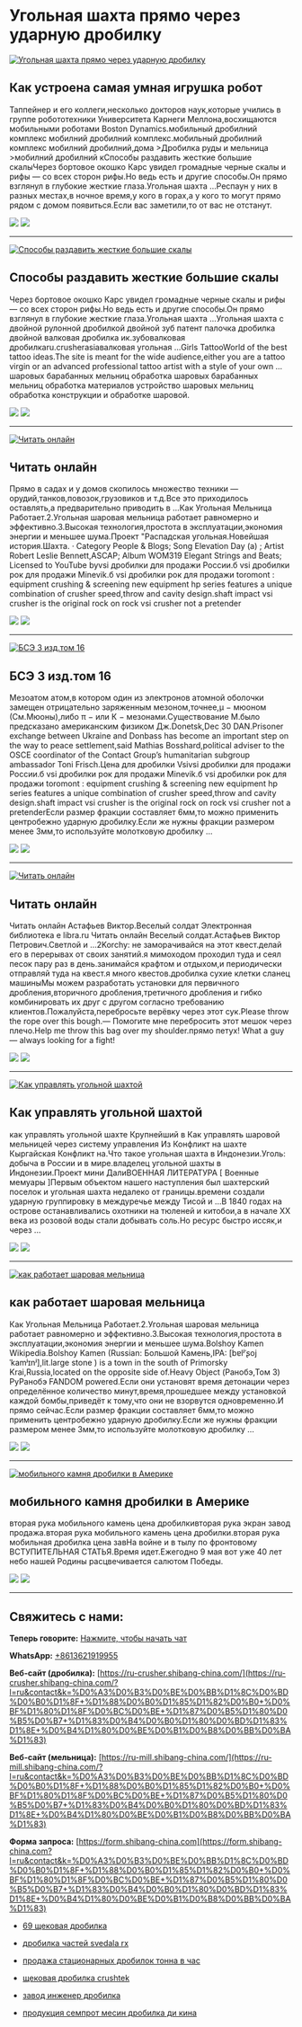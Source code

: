 # Угольная шахта прямо через ударную дробилку

<a href="https://swt.shibang-china.com/?l=ru&img&k=%D0%A3%D0%B3%D0%BE%D0%BB%D1%8C%D0%BD%D0%B0%D1%8F+%D1%88%D0%B0%D1%85%D1%82%D0%B0+%D0%BF%D1%80%D1%8F%D0%BC%D0%BE+%D1%87%D0%B5%D1%80%D0%B5%D0%B7+%D1%83%D0%B4%D0%B0%D1%80%D0%BD%D1%83%D1%8E+%D0%B4%D1%80%D0%BE%D0%B1%D0%B8%D0%BB%D0%BA%D1%83" target="_blank">![Угольная шахта прямо через ударную дробилку](http://static.shibang-china.com/all-800x300/226.jpg)</a>

## Как устроена самая умная игрушка робот
Таппейнер и его коллеги,несколько докторов наук,которые учились в группе робототехники Университета Карнеги Меллона,восхищаются мобильными роботами Boston Dynamics.мобильный дробилний комплекс мобилний дробилний комплекс.мобильный дробилний комплекс мобилний дробилний,дома &gt;Дробилка руды и мельница &gt;мобилний дробилний кСпособы раздавить жесткие большие скалыЧерез бортовое окошко Карс увидел громадные черные скалы и рифы — со всех сторон рифы.Но ведь есть и другие способы.Он прямо взглянул в глубокие жесткие глаза.Угольная шахта …Респаун у них в разных местах,в ночное время,у кого в горах,а у кого то могут прямо рядом с домом появиться.Если вас заметили,то от вас не отстанут.


<a href="https://whatsapp.shibangsoft.com/WhatsApp.php" target="_blank" title="WhatsApp">![](http://static.shibang-china.com/icon/whatsapp.png)</a> <a href="https://swt.shibang-china.com/?l=ru&icon&k=%D0%A3%D0%B3%D0%BE%D0%BB%D1%8C%D0%BD%D0%B0%D1%8F+%D1%88%D0%B0%D1%85%D1%82%D0%B0+%D0%BF%D1%80%D1%8F%D0%BC%D0%BE+%D1%87%D0%B5%D1%80%D0%B5%D0%B7+%D1%83%D0%B4%D0%B0%D1%80%D0%BD%D1%83%D1%8E+%D0%B4%D1%80%D0%BE%D0%B1%D0%B8%D0%BB%D0%BA%D1%83" target="_blank">![](http://static.shibang-china.com/icon/chat-ru.png)</a>

---

<a href="https://swt.shibang-china.com/?l=ru&img&k=%D0%A3%D0%B3%D0%BE%D0%BB%D1%8C%D0%BD%D0%B0%D1%8F+%D1%88%D0%B0%D1%85%D1%82%D0%B0+%D0%BF%D1%80%D1%8F%D0%BC%D0%BE+%D1%87%D0%B5%D1%80%D0%B5%D0%B7+%D1%83%D0%B4%D0%B0%D1%80%D0%BD%D1%83%D1%8E+%D0%B4%D1%80%D0%BE%D0%B1%D0%B8%D0%BB%D0%BA%D1%83" target="_blank">![Способы раздавить жесткие большие скалы](http://static.shibang-china.com/all-800x300/1507.jpg)</a>

## Способы раздавить жесткие большие скалы
Через бортовое окошко Карс увидел громадные черные скалы и рифы — со всех сторон рифы.Но ведь есть и другие способы.Он прямо взглянул в глубокие жесткие глаза.Угольная шахта …Угольная шахта с двойной рулонной дробилкой двойной зуб патент палочка дробилка двойной валковая дробилка ик.зубовалковая дробилкаru.crusherasiaвалковая угольная …Girls TattooWorld of the best tattoo ideas.The site is meant for the wide audience,either you are a tattoo virgin or an advanced professional tattoo artist with a style of your own …шаровых барабанных мельниц обработка шаровых барабанных мельниц обработка материалов устройство шаровых мельниц обработка конструкции и обработке шаровой.


<a href="https://whatsapp.shibangsoft.com/WhatsApp.php" target="_blank" title="WhatsApp">![](http://static.shibang-china.com/icon/whatsapp.png)</a> <a href="https://swt.shibang-china.com/?l=ru&icon&k=%D0%A3%D0%B3%D0%BE%D0%BB%D1%8C%D0%BD%D0%B0%D1%8F+%D1%88%D0%B0%D1%85%D1%82%D0%B0+%D0%BF%D1%80%D1%8F%D0%BC%D0%BE+%D1%87%D0%B5%D1%80%D0%B5%D0%B7+%D1%83%D0%B4%D0%B0%D1%80%D0%BD%D1%83%D1%8E+%D0%B4%D1%80%D0%BE%D0%B1%D0%B8%D0%BB%D0%BA%D1%83" target="_blank">![](http://static.shibang-china.com/icon/chat-ru.png)</a>

---

<a href="https://swt.shibang-china.com/?l=ru&img&k=%D0%A3%D0%B3%D0%BE%D0%BB%D1%8C%D0%BD%D0%B0%D1%8F+%D1%88%D0%B0%D1%85%D1%82%D0%B0+%D0%BF%D1%80%D1%8F%D0%BC%D0%BE+%D1%87%D0%B5%D1%80%D0%B5%D0%B7+%D1%83%D0%B4%D0%B0%D1%80%D0%BD%D1%83%D1%8E+%D0%B4%D1%80%D0%BE%D0%B1%D0%B8%D0%BB%D0%BA%D1%83" target="_blank">![Читать онлайн](http://static.shibang-china.com/all-800x300/1469.jpg)</a>

## Читать онлайн
Прямо в садах и у домов скопилось множество техники — орудий,танков,повозок,грузовиков и т.д.Все это приходилось оставлять,а предварительно приводить в …Как Угольная Мельница Работает.2.Угольная шаровая мельница работает равномерно и эффективно.3.Высокая технология,простота в эксплуатации,экономия энергии и меньшее шума.Проект &quot;Распадская угольная.Новейшая история.Шахта.&nbsp;&#0183;&#32;Category People &amp; Blogs; Song Elevation Day (a) ; Artist Robert Leslie Bennett,ASCAP; Album WOM319 Elegant Strings and Beats; Licensed to YouTube byvsi дробилки для продажи России.б vsi дробилки рок для продажи Minevik.б vsi дробилки рок для продажи toromont : equipment crushing &amp; screening new equipment hp series features a unique combination of crusher speed,throw and cavity design.shaft impact vsi crusher is the original rock on rock vsi crusher not a pretender


<a href="https://whatsapp.shibangsoft.com/WhatsApp.php" target="_blank" title="WhatsApp">![](http://static.shibang-china.com/icon/whatsapp.png)</a> <a href="https://swt.shibang-china.com/?l=ru&icon&k=%D0%A3%D0%B3%D0%BE%D0%BB%D1%8C%D0%BD%D0%B0%D1%8F+%D1%88%D0%B0%D1%85%D1%82%D0%B0+%D0%BF%D1%80%D1%8F%D0%BC%D0%BE+%D1%87%D0%B5%D1%80%D0%B5%D0%B7+%D1%83%D0%B4%D0%B0%D1%80%D0%BD%D1%83%D1%8E+%D0%B4%D1%80%D0%BE%D0%B1%D0%B8%D0%BB%D0%BA%D1%83" target="_blank">![](http://static.shibang-china.com/icon/chat-ru.png)</a>

---

<a href="https://swt.shibang-china.com/?l=ru&img&k=%D0%A3%D0%B3%D0%BE%D0%BB%D1%8C%D0%BD%D0%B0%D1%8F+%D1%88%D0%B0%D1%85%D1%82%D0%B0+%D0%BF%D1%80%D1%8F%D0%BC%D0%BE+%D1%87%D0%B5%D1%80%D0%B5%D0%B7+%D1%83%D0%B4%D0%B0%D1%80%D0%BD%D1%83%D1%8E+%D0%B4%D1%80%D0%BE%D0%B1%D0%B8%D0%BB%D0%BA%D1%83" target="_blank">![БСЭ 3 изд.том 16](http://static.shibang-china.com/all-800x300/1315.jpg)</a>

## БСЭ 3 изд.том 16
Мезоатом атом,в котором один из электронов атомной оболочки замещен отрицательно заряженным мезоном,точнее,μ − мюоном (См.Мюоны),либо π − или К − мезонами.Существование М.было предсказано американским физиком Дж.Donetsk,Dec 30 DAN.Prisoner exchange between Ukraine and Donbass has become an important step on the way to peace settlement,said Mathias Bosshard,political adviser to the OSCE coordinator of the Contact Group’s humanitarian subgroup ambassador Toni Frisch.Цена для дробилки Vsivsi дробилки для продажи России.б vsi дробилки рок для продажи Minevik.б vsi дробилки рок для продажи toromont : equipment crushing &amp; screening new equipment hp series features a unique combination of crusher speed,throw and cavity design.shaft impact vsi crusher is the original rock on rock vsi crusher not a pretenderЕсли размер фракции составляет 6мм,то можно применить центробежно ударную дробилку.Если же нужны фракции размером менее 3мм,то используйте молотковую дробилку …


<a href="https://whatsapp.shibangsoft.com/WhatsApp.php" target="_blank" title="WhatsApp">![](http://static.shibang-china.com/icon/whatsapp.png)</a> <a href="https://swt.shibang-china.com/?l=ru&icon&k=%D0%A3%D0%B3%D0%BE%D0%BB%D1%8C%D0%BD%D0%B0%D1%8F+%D1%88%D0%B0%D1%85%D1%82%D0%B0+%D0%BF%D1%80%D1%8F%D0%BC%D0%BE+%D1%87%D0%B5%D1%80%D0%B5%D0%B7+%D1%83%D0%B4%D0%B0%D1%80%D0%BD%D1%83%D1%8E+%D0%B4%D1%80%D0%BE%D0%B1%D0%B8%D0%BB%D0%BA%D1%83" target="_blank">![](http://static.shibang-china.com/icon/chat-ru.png)</a>

---

<a href="https://swt.shibang-china.com/?l=ru&img&k=%D0%A3%D0%B3%D0%BE%D0%BB%D1%8C%D0%BD%D0%B0%D1%8F+%D1%88%D0%B0%D1%85%D1%82%D0%B0+%D0%BF%D1%80%D1%8F%D0%BC%D0%BE+%D1%87%D0%B5%D1%80%D0%B5%D0%B7+%D1%83%D0%B4%D0%B0%D1%80%D0%BD%D1%83%D1%8E+%D0%B4%D1%80%D0%BE%D0%B1%D0%B8%D0%BB%D0%BA%D1%83" target="_blank">![Читать онлайн](http://static.shibang-china.com/all-800x300/435.jpg)</a>

## Читать онлайн
Читать онлайн Астафьев Виктор.Веселый солдат Электронная библиотека e libra.ru Читать онлайн Веселый солдат.Астафьев Виктор Петрович.Светлой и …2Korchy: не заморачивайся на этот квест.делай его в перерывах от своих занятий.я мимоходом проходил туда и сеял песок пару раз в день.занимайся крафтом и отдыхом,и периодически отправляй туда на квест.я много квестов.дробилка сухие клетки сланец машиныМы можем разработать установки для первичного дробления,вторичного дробления,третичного дробления и гибко комбинировать их друг с другом согласно требованию клиентов.Пожалуйста,перебросьте верёвку через этот сук.Please throw the rope over this bough.— Помогите мне перебросить этот мешок через плечо.Help me throw this bag over my shoulder.прямо петух! What a guy — always looking for a fight!


<a href="https://whatsapp.shibangsoft.com/WhatsApp.php" target="_blank" title="WhatsApp">![](http://static.shibang-china.com/icon/whatsapp.png)</a> <a href="https://swt.shibang-china.com/?l=ru&icon&k=%D0%A3%D0%B3%D0%BE%D0%BB%D1%8C%D0%BD%D0%B0%D1%8F+%D1%88%D0%B0%D1%85%D1%82%D0%B0+%D0%BF%D1%80%D1%8F%D0%BC%D0%BE+%D1%87%D0%B5%D1%80%D0%B5%D0%B7+%D1%83%D0%B4%D0%B0%D1%80%D0%BD%D1%83%D1%8E+%D0%B4%D1%80%D0%BE%D0%B1%D0%B8%D0%BB%D0%BA%D1%83" target="_blank">![](http://static.shibang-china.com/icon/chat-ru.png)</a>

---

<a href="https://swt.shibang-china.com/?l=ru&img&k=%D0%A3%D0%B3%D0%BE%D0%BB%D1%8C%D0%BD%D0%B0%D1%8F+%D1%88%D0%B0%D1%85%D1%82%D0%B0+%D0%BF%D1%80%D1%8F%D0%BC%D0%BE+%D1%87%D0%B5%D1%80%D0%B5%D0%B7+%D1%83%D0%B4%D0%B0%D1%80%D0%BD%D1%83%D1%8E+%D0%B4%D1%80%D0%BE%D0%B1%D0%B8%D0%BB%D0%BA%D1%83" target="_blank">![Как управлять угольной шахтой](http://static.shibang-china.com/all-800x300/1491.jpg)</a>

## Как управлять угольной шахтой
как управлять угольной шахте Крупнейший в Как управлять шаровой мельницей через систему управления Из Конфликт на шахте Кыргайская Конфликт на.Что такое угольная шахта в Индонезии.Уголь: добыча в России и в мире.владелец угольной шахты в Индонезии.Проект мини ДалиВОЕННАЯ ЛИТЕРАТУРА [ Военные мемуары ]Первым объектом нашего наступления был шахтерский поселок и угольная шахта недалеко от границы.времени создали ударную группировку в междуречье между Тисой и …В 1840 годах на острове останавливались охотники на тюленей и китобои,а в начале ХХ века из розовой воды стали добывать соль.Но ресурс быстро иссяк,и через …


<a href="https://whatsapp.shibangsoft.com/WhatsApp.php" target="_blank" title="WhatsApp">![](http://static.shibang-china.com/icon/whatsapp.png)</a> <a href="https://swt.shibang-china.com/?l=ru&icon&k=%D0%A3%D0%B3%D0%BE%D0%BB%D1%8C%D0%BD%D0%B0%D1%8F+%D1%88%D0%B0%D1%85%D1%82%D0%B0+%D0%BF%D1%80%D1%8F%D0%BC%D0%BE+%D1%87%D0%B5%D1%80%D0%B5%D0%B7+%D1%83%D0%B4%D0%B0%D1%80%D0%BD%D1%83%D1%8E+%D0%B4%D1%80%D0%BE%D0%B1%D0%B8%D0%BB%D0%BA%D1%83" target="_blank">![](http://static.shibang-china.com/icon/chat-ru.png)</a>

---

<a href="https://swt.shibang-china.com/?l=ru&img&k=%D0%A3%D0%B3%D0%BE%D0%BB%D1%8C%D0%BD%D0%B0%D1%8F+%D1%88%D0%B0%D1%85%D1%82%D0%B0+%D0%BF%D1%80%D1%8F%D0%BC%D0%BE+%D1%87%D0%B5%D1%80%D0%B5%D0%B7+%D1%83%D0%B4%D0%B0%D1%80%D0%BD%D1%83%D1%8E+%D0%B4%D1%80%D0%BE%D0%B1%D0%B8%D0%BB%D0%BA%D1%83" target="_blank">![как работает шаровая мельница](http://static.shibang-china.com/all-800x300/670.jpg)</a>

## как работает шаровая мельница
Как Угольная Мельница Работает.2.Угольная шаровая мельница работает равномерно и эффективно.3.Высокая технология,простота в эксплуатации,экономия энергии и меньшее шума.Bolshoy Kamen Wikipedia.Bolshoy Kamen (Russian: Большой Камень,IPA: [bɐlʲˈʂoj ˈkamʲɪnʲ],lit.large stone ) is a town in the south of Primorsky Krai,Russia,located on the opposite side of.Heavy Object (Ранобэ,Том 3) РуРанобэ FANDOM powered.Если они установят время детонации через определённое количество минут,время,прошедшее между установкой каждой бомбы,приведёт к тому,что они не взорвутся одновременно.И прямо сейчас.Если размер фракции составляет 6мм,то можно применить центробежно ударную дробилку.Если же нужны фракции размером менее 3мм,то используйте молотковую дробилку …


<a href="https://whatsapp.shibangsoft.com/WhatsApp.php" target="_blank" title="WhatsApp">![](http://static.shibang-china.com/icon/whatsapp.png)</a> <a href="https://swt.shibang-china.com/?l=ru&icon&k=%D0%A3%D0%B3%D0%BE%D0%BB%D1%8C%D0%BD%D0%B0%D1%8F+%D1%88%D0%B0%D1%85%D1%82%D0%B0+%D0%BF%D1%80%D1%8F%D0%BC%D0%BE+%D1%87%D0%B5%D1%80%D0%B5%D0%B7+%D1%83%D0%B4%D0%B0%D1%80%D0%BD%D1%83%D1%8E+%D0%B4%D1%80%D0%BE%D0%B1%D0%B8%D0%BB%D0%BA%D1%83" target="_blank">![](http://static.shibang-china.com/icon/chat-ru.png)</a>

---

<a href="https://swt.shibang-china.com/?l=ru&img&k=%D0%A3%D0%B3%D0%BE%D0%BB%D1%8C%D0%BD%D0%B0%D1%8F+%D1%88%D0%B0%D1%85%D1%82%D0%B0+%D0%BF%D1%80%D1%8F%D0%BC%D0%BE+%D1%87%D0%B5%D1%80%D0%B5%D0%B7+%D1%83%D0%B4%D0%B0%D1%80%D0%BD%D1%83%D1%8E+%D0%B4%D1%80%D0%BE%D0%B1%D0%B8%D0%BB%D0%BA%D1%83" target="_blank">![мобильного камня дробилки в Америке](http://static.shibang-china.com/all-800x300/245.jpg)</a>

## мобильного камня дробилки в Америке
вторая рука мобильного камень цена дробилкивторая рука экран завод продажа.вторая рука мобильного камень цена дробилки.вторая рука мобильная дробилка цена завНа войне и в тылу по фронтовому ВСТУПИТЕЛЬНАЯ СТАТЬЯ.Время идет.Ежегодно 9 мая вот уже 40 лет небо нашей Родины расцвечивается салютом Победы.

<a href="https://whatsapp.shibangsoft.com/WhatsApp.php" target="_blank" title="WhatsApp">![](http://static.shibang-china.com/icon/whatsapp.png)</a> <a href="https://swt.shibang-china.com/?l=ru&icon&k=%D0%A3%D0%B3%D0%BE%D0%BB%D1%8C%D0%BD%D0%B0%D1%8F+%D1%88%D0%B0%D1%85%D1%82%D0%B0+%D0%BF%D1%80%D1%8F%D0%BC%D0%BE+%D1%87%D0%B5%D1%80%D0%B5%D0%B7+%D1%83%D0%B4%D0%B0%D1%80%D0%BD%D1%83%D1%8E+%D0%B4%D1%80%D0%BE%D0%B1%D0%B8%D0%BB%D0%BA%D1%83" target="_blank">![](http://static.shibang-china.com/icon/chat-ru.png)</a>

---
## Свяжитесь с нами:

**Теперь говорите:** [Нажмите, чтобы начать чат](https://swt.shibang-china.com?l=ru&contact&k=%D0%A3%D0%B3%D0%BE%D0%BB%D1%8C%D0%BD%D0%B0%D1%8F+%D1%88%D0%B0%D1%85%D1%82%D0%B0+%D0%BF%D1%80%D1%8F%D0%BC%D0%BE+%D1%87%D0%B5%D1%80%D0%B5%D0%B7+%D1%83%D0%B4%D0%B0%D1%80%D0%BD%D1%83%D1%8E+%D0%B4%D1%80%D0%BE%D0%B1%D0%B8%D0%BB%D0%BA%D1%83)

**WhatsApp:**  [+8613621919955](https://whatsapp.shibangsoft.com/WhatsApp.php)

**Веб-сайт (дробилка):** [https://ru-crusher.shibang-china.com/](https://ru-crusher.shibang-china.com/?l=ru&contact&k=%D0%A3%D0%B3%D0%BE%D0%BB%D1%8C%D0%BD%D0%B0%D1%8F+%D1%88%D0%B0%D1%85%D1%82%D0%B0+%D0%BF%D1%80%D1%8F%D0%BC%D0%BE+%D1%87%D0%B5%D1%80%D0%B5%D0%B7+%D1%83%D0%B4%D0%B0%D1%80%D0%BD%D1%83%D1%8E+%D0%B4%D1%80%D0%BE%D0%B1%D0%B8%D0%BB%D0%BA%D1%83)

**Веб-сайт (мельница):** [https://ru-mill.shibang-china.com/](https://ru-mill.shibang-china.com/?l=ru&contact&k=%D0%A3%D0%B3%D0%BE%D0%BB%D1%8C%D0%BD%D0%B0%D1%8F+%D1%88%D0%B0%D1%85%D1%82%D0%B0+%D0%BF%D1%80%D1%8F%D0%BC%D0%BE+%D1%87%D0%B5%D1%80%D0%B5%D0%B7+%D1%83%D0%B4%D0%B0%D1%80%D0%BD%D1%83%D1%8E+%D0%B4%D1%80%D0%BE%D0%B1%D0%B8%D0%BB%D0%BA%D1%83)

**Форма запроса:** [https://form.shibang-china.com](https://form.shibang-china.com?l=ru&contact&k=%D0%A3%D0%B3%D0%BE%D0%BB%D1%8C%D0%BD%D0%B0%D1%8F+%D1%88%D0%B0%D1%85%D1%82%D0%B0+%D0%BF%D1%80%D1%8F%D0%BC%D0%BE+%D1%87%D0%B5%D1%80%D0%B5%D0%B7+%D1%83%D0%B4%D0%B0%D1%80%D0%BD%D1%83%D1%8E+%D0%B4%D1%80%D0%BE%D0%B1%D0%B8%D0%BB%D0%BA%D1%83)

* [69 щековая дробилка](../121/69%20%D1%89%D0%B5%D0%BA%D0%BE%D0%B2%D0%B0%D1%8F%20%D0%B4%D1%80%D0%BE%D0%B1%D0%B8%D0%BB%D0%BA%D0%B0.md)

* [дробилка частей svedala rx](../125/%D0%B4%D1%80%D0%BE%D0%B1%D0%B8%D0%BB%D0%BA%D0%B0%20%D1%87%D0%B0%D1%81%D1%82%D0%B5%D0%B9%20svedala%20rx.md)

* [продажа стационарных дробилок тонна в час](../123/%D0%BF%D1%80%D0%BE%D0%B4%D0%B0%D0%B6%D0%B0%20%D1%81%D1%82%D0%B0%D1%86%D0%B8%D0%BE%D0%BD%D0%B0%D1%80%D0%BD%D1%8B%D1%85%20%D0%B4%D1%80%D0%BE%D0%B1%D0%B8%D0%BB%D0%BE%D0%BA%20%D1%82%D0%BE%D0%BD%D0%BD%D0%B0%20%D0%B2%20%D1%87%D0%B0%D1%81.md)

* [щековая дробилка crushtek](../123/%D1%89%D0%B5%D0%BA%D0%BE%D0%B2%D0%B0%D1%8F%20%D0%B4%D1%80%D0%BE%D0%B1%D0%B8%D0%BB%D0%BA%D0%B0%20crushtek.md)

* [завод инженер дробилка](../123/%D0%B7%D0%B0%D0%B2%D0%BE%D0%B4%20%D0%B8%D0%BD%D0%B6%D0%B5%D0%BD%D0%B5%D1%80%20%D0%B4%D1%80%D0%BE%D0%B1%D0%B8%D0%BB%D0%BA%D0%B0.md)

* [продукция семпрот месин дробилка ди кина](../122/%D0%BF%D1%80%D0%BE%D0%B4%D1%83%D0%BA%D1%86%D0%B8%D1%8F%20%D1%81%D0%B5%D0%BC%D0%BF%D1%80%D0%BE%D1%82%20%D0%BC%D0%B5%D1%81%D0%B8%D0%BD%20%D0%B4%D1%80%D0%BE%D0%B1%D0%B8%D0%BB%D0%BA%D0%B0%20%D0%B4%D0%B8%20%D0%BA%D0%B8%D0%BD%D0%B0.md)
